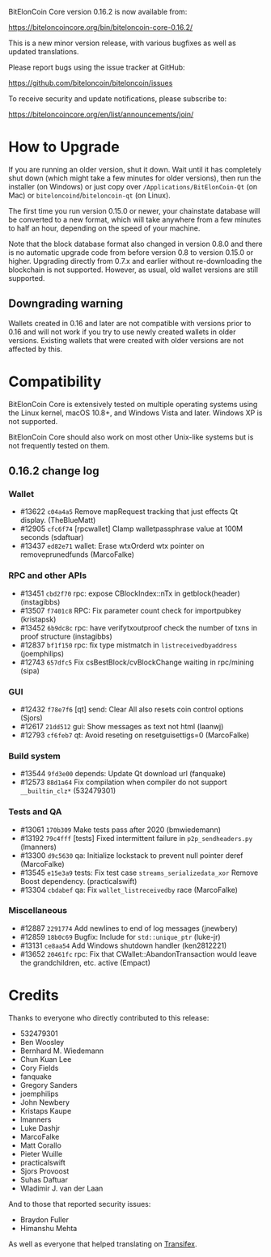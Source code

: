 BitElonCoin Core version 0.16.2 is now available from:

  <https://biteloncoincore.org/bin/biteloncoin-core-0.16.2/>

This is a new minor version release, with various bugfixes
as well as updated translations.

Please report bugs using the issue tracker at GitHub:

  <https://github.com/biteloncoin/biteloncoin/issues>

To receive security and update notifications, please subscribe to:

  <https://biteloncoincore.org/en/list/announcements/join/>

How to Upgrade
==============

If you are running an older version, shut it down. Wait until it has completely
shut down (which might take a few minutes for older versions), then run the
installer (on Windows) or just copy over `/Applications/BitElonCoin-Qt` (on Mac)
or `biteloncoind`/`biteloncoin-qt` (on Linux).

The first time you run version 0.15.0 or newer, your chainstate database will be converted to a
new format, which will take anywhere from a few minutes to half an hour,
depending on the speed of your machine.

Note that the block database format also changed in version 0.8.0 and there is no
automatic upgrade code from before version 0.8 to version 0.15.0 or higher. Upgrading
directly from 0.7.x and earlier without re-downloading the blockchain is not supported.
However, as usual, old wallet versions are still supported.

Downgrading warning
-------------------

Wallets created in 0.16 and later are not compatible with versions prior to 0.16
and will not work if you try to use newly created wallets in older versions. Existing
wallets that were created with older versions are not affected by this.

Compatibility
==============

BitElonCoin Core is extensively tested on multiple operating systems using
the Linux kernel, macOS 10.8+, and Windows Vista and later. Windows XP is not supported.

BitElonCoin Core should also work on most other Unix-like systems but is not
frequently tested on them.

0.16.2 change log
------------------

### Wallet
- #13622 `c04a4a5` Remove mapRequest tracking that just effects Qt display. (TheBlueMatt)
- #12905 `cfc6f74` [rpcwallet] Clamp walletpassphrase value at 100M seconds (sdaftuar)
- #13437 `ed82e71` wallet: Erase wtxOrderd wtx pointer on removeprunedfunds (MarcoFalke)

### RPC and other APIs
- #13451 `cbd2f70` rpc: expose CBlockIndex::nTx in getblock(header) (instagibbs)
- #13507 `f7401c8` RPC: Fix parameter count check for importpubkey (kristapsk)
- #13452 `6b9dc8c` rpc: have verifytxoutproof check the number of txns in proof structure (instagibbs)
- #12837 `bf1f150` rpc: fix type mistmatch in `listreceivedbyaddress` (joemphilips)
- #12743 `657dfc5` Fix csBestBlock/cvBlockChange waiting in rpc/mining (sipa)

### GUI
- #12432 `f78e7f6` [qt] send: Clear All also resets coin control options (Sjors)
- #12617 `21dd512` gui: Show messages as text not html (laanwj)
- #12793 `cf6feb7` qt: Avoid reseting on resetguisettigs=0 (MarcoFalke)

### Build system
- #13544 `9fd3e00` depends: Update Qt download url (fanquake)
- #12573 `88d1a64` Fix compilation when compiler do not support `__builtin_clz*` (532479301)

### Tests and QA
- #13061 `170b309` Make tests pass after 2020 (bmwiedemann)
- #13192 `79c4fff` [tests] Fixed intermittent failure in `p2p_sendheaders.py` (lmanners)
- #13300 `d9c5630` qa: Initialize lockstack to prevent null pointer deref (MarcoFalke)
- #13545 `e15e3a9` tests: Fix test case `streams_serializedata_xor` Remove Boost dependency. (practicalswift)
- #13304 `cbdabef` qa: Fix `wallet_listreceivedby` race (MarcoFalke)

### Miscellaneous
- #12887 `2291774` Add newlines to end of log messages (jnewbery)
- #12859 `18b0c69` Bugfix: Include <memory> for `std::unique_ptr` (luke-jr)
- #13131 `ce8aa54` Add Windows shutdown handler (ken2812221)
- #13652 `20461fc` rpc: Fix that CWallet::AbandonTransaction would leave the grandchildren, etc. active (Empact)

Credits
=======

Thanks to everyone who directly contributed to this release:

- 532479301
- Ben Woosley
- Bernhard M. Wiedemann
- Chun Kuan Lee
- Cory Fields
- fanquake
- Gregory Sanders
- joemphilips
- John Newbery
- Kristaps Kaupe
- lmanners
- Luke Dashjr
- MarcoFalke
- Matt Corallo
- Pieter Wuille
- practicalswift
- Sjors Provoost
- Suhas Daftuar
- Wladimir J. van der Laan

And to those that reported security issues:

- Braydon Fuller
- Himanshu Mehta

As well as everyone that helped translating on [Transifex](https://www.transifex.com/projects/p/biteloncoin/).
